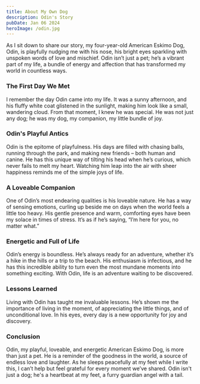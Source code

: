 ```yaml
---
title: About My Own Dog
description: Odin's Story
pubDate: Jan 06 2024
heroImage: /odin.jpg
---
```


As I sit down to share our story, my four-year-old American Eskimo Dog, Odin, is playfully nudging me with his nose, his bright eyes sparkling with unspoken words of love and mischief. Odin isn’t just a pet; he’s a vibrant part of my life, a bundle of energy and affection that has transformed my world in countless ways.

### The First Day We Met

I remember the day Odin came into my life. It was a sunny afternoon, and his fluffy white coat glistened in the sunlight, making him look like a small, wandering cloud. From that moment, I knew he was special. He was not just any dog; he was my dog, my companion, my little bundle of joy.

### Odin's Playful Antics

Odin is the epitome of playfulness. His days are filled with chasing balls, running through the park, and making new friends – both human and canine. He has this unique way of tilting his head when he’s curious, which never fails to melt my heart. Watching him leap into the air with sheer happiness reminds me of the simple joys of life.

### A Loveable Companion

One of Odin’s most endearing qualities is his loveable nature. He has a way of sensing emotions, curling up beside me on days when the world feels a little too heavy. His gentle presence and warm, comforting eyes have been my solace in times of stress. It’s as if he’s saying, “I’m here for you, no matter what.”

### Energetic and Full of Life

Odin’s energy is boundless. He’s always ready for an adventure, whether it’s a hike in the hills or a trip to the beach. His enthusiasm is infectious, and he has this incredible ability to turn even the most mundane moments into something exciting. With Odin, life is an adventure waiting to be discovered.

### Lessons Learned

Living with Odin has taught me invaluable lessons. He’s shown me the importance of living in the moment, of appreciating the little things, and of unconditional love. In his eyes, every day is a new opportunity for joy and discovery.

### Conclusion

Odin, my playful, loveable, and energetic American Eskimo Dog, is more than just a pet. He is a reminder of the goodness in the world, a source of endless love and laughter. As he sleeps peacefully at my feet while I write this, I can’t help but feel grateful for every moment we’ve shared. Odin isn't just a dog; he's a heartbeat at my feet, a furry guardian angel with a tail.
